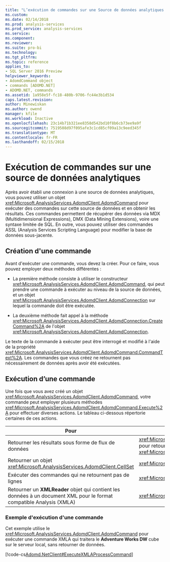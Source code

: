 ```yaml
---
title: "L’exécution de commandes sur une Source de données analytiques | Documents Microsoft"
ms.custom: 
ms.date: 02/14/2018
ms.prod: analysis-services
ms.prod_service: analysis-services
ms.service: 
ms.component: 
ms.reviewer: 
ms.suite: pro-bi
ms.technology: 
ms.tgt_pltfrm: 
ms.topic: reference
applies_to:
- SQL Server 2016 Preview
helpviewer_keywords:
- AdomdCommand object
- commands [ADOMD.NET]
- ADOMD.NET, commands
ms.assetid: 1a958e5f-fc18-480b-9706-fc44e3b1d534
caps.latest.revision: 
author: Minewiskan
ms.author: owend
manager: kfile
ms.workload: Inactive
ms.openlocfilehash: 23c14b71b321ee8358d542bd10f8b6cb73ee9a9f
ms.sourcegitcommit: 7519508d97f095afe3c1cd85cf09a13c9eed345f
ms.translationtype: MT
ms.contentlocale: fr-FR
ms.lasthandoff: 02/15/2018
---
```

# <a name="executing-commands-against-an-analytical-data-source"></a>Exécution de commandes sur une source de données analytiques
  Après avoir établi une connexion à une source de données analytiques, vous pouvez utiliser un objet <xref:Microsoft.AnalysisServices.AdomdClient.AdomdCommand> pour exécuter des commandes sur cette source de données et en obtenir les résultats. Ces commandes permettent de récupérer des données via MDX (Multidimensional Expressions), DMX (Data Mining Extensions), voire une syntaxe limitée de SQL. En outre, vous pouvez utiliser des commandes ASSL (Analysis Services Scripting Language) pour modifier la base de données sous-jacente.  
  
## <a name="creating-a-command"></a>Création d'une commande  
 Avant d'exécuter une commande, vous devez la créer. Pour ce faire, vous pouvez employer deux méthodes différentes :  
  
-   La première méthode consiste à utiliser le constructeur <xref:Microsoft.AnalysisServices.AdomdClient.AdomdCommand>, qui peut prendre une commande à exécuter au niveau de la source de données, et un objet <xref:Microsoft.AnalysisServices.AdomdClient.AdomdConnection> sur lequel la commande doit être exécutée.  
  
-   La deuxième méthode fait appel à la méthode <xref:Microsoft.AnalysisServices.AdomdClient.AdomdConnection.CreateCommand%2A> de l'objet <xref:Microsoft.AnalysisServices.AdomdClient.AdomdConnection>.  
  
 Le texte de la commande à exécuter peut être interrogé et modifié à l'aide de la propriété <xref:Microsoft.AnalysisServices.AdomdClient.AdomdCommand.CommandText%2A>. Les commandes que vous créez ne retournent pas nécessairement de données après avoir été exécutées.  
  
## <a name="running-a-command"></a>Exécution d’une commande  
 Une fois que vous avez créé un objet <xref:Microsoft.AnalysisServices.AdomdClient.AdomdCommand>, votre commande peut employer plusieurs méthodes <xref:Microsoft.AnalysisServices.AdomdClient.AdomdCommand.Execute%2A> pour effectuer diverses actions. Le tableau ci-dessous répertorie certaines de ces actions.  
  
|Pour|Utiliser la méthode|  
|--------|---------------------|  
|Retourner les résultats sous forme de flux de données|<xref:Microsoft.AnalysisServices.AdomdClient.AdomdCommand.ExecuteReader%2A> pour retourner un objet <xref:Microsoft.AnalysisServices.AdomdClient.AdomdDataReader>|  
|Retourner un objet <xref:Microsoft.AnalysisServices.AdomdClient.CellSet>|<xref:Microsoft.AnalysisServices.AdomdClient.AdomdCommand.ExecuteCellSet%2A>|  
|Exécuter des commandes qui ne retournent pas de lignes|<xref:Microsoft.AnalysisServices.AdomdClient.AdomdCommand.ExecuteNonQuery%2A>|  
|Retourner un **XMLReader** objet qui contient les données à un document XML pour le format compatible Analysis (XMLA)|<xref:Microsoft.AnalysisServices.AdomdClient.AdomdCommand.ExecuteXmlReader%2A>|  
  
### <a name="example-of-running-a-command"></a>Exemple d'exécution d'une commande  
 Cet exemple utilise le <xref:Microsoft.AnalysisServices.AdomdClient.AdomdCommand> pour exécuter une commande XMLA qui traitera le **Adventure Works DW** cube sur le serveur local, sans retourner de données.  
  
 [!code-cs[Adomd.NetClient#ExecuteXMLAProcessCommand](../../analysis-services/multidimensional-models-adomd-net-client/codesnippet/csharp/executing-commands-again_1.cs)]  
  
  
